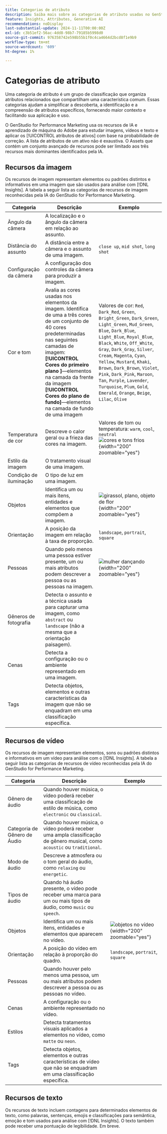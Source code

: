 ```yaml
---
title: Categorias de atributo
description: Saiba mais sobre as categorias de atributo usadas no GenStudio for Performance Marketing.
feature: Insights, Attributes, Generative AI
recommendations: noDisplay
last-substantial-update: 2024-11-11T00:00:00Z
exl-id: c3b51ef2-56ac-4dd8-98b7-79185b5998d0
source-git-commit: 976358742e598b55b1f0c4ca4664d2bcd8f1e9b9
workflow-type: tm+mt
source-wordcount: '609'
ht-degree: 1%

---
```


# Categorias de atributo

Uma categoria de atributo é um grupo de classificação que organiza atributos relacionados que compartilham uma característica comum. Essas categorias ajudam a simplificar a descoberta, a identificação e a compreensão de atributos específicos, fornecendo maior contexto e facilitando sua aplicação e uso.

O GenStudio for Performance Marketing usa os recursos de IA e aprendizado de máquina do Adobe para estudar imagens, vídeos e texto e aplicar os [!UICONTROL atributos de ativos] com base na probabilidade de correção. A lista de atributos de um ativo não é exaustiva. O Assets que contém um conjunto avançado de recursos pode ser limitado aos três recursos mais dominantes identificados pela IA.

## Recursos da imagem

Os recursos de imagem representam elementos ou padrões distintos e informativos em uma imagem que são usados para análise com [!DNL Insights]. A tabela a seguir lista as categorias de recursos de imagem reconhecidas pela IA do GenStudio for Performance Marketing.

<!-- For the writer: turn off word wrap to work with these tables. Option + Z -->

| Categoria | Descrição | Exemplo |
| ----------------------- | ----------------------------------------------------------------------------------------------------- | ------------------------------------------------------------------------------------------------------------------------------------------------------------------------------ |
| Ângulo da câmera | A localização e o ângulo da câmera em relação ao assunto. |                                                                                                                                                                                |
| Distância do assunto | A distância entre a câmera e o assunto de uma imagem. | `close up`, `mid shot`, `long shot` |
| Configuração da câmera | A configuração dos controles da câmera para produzir a imagem. |                                                                                                                                                                                |
| Cor e tom | Avalia as cores usadas nos elementos da imagem. Identifica de uma a três cores de um conjunto de 40 cores predeterminadas nas seguintes camadas de imagem:<br>**[!UICONTROL Cores do primeiro plano ]**—elementos na camada da frente da imagem<br>**[!UICONTROL Cores do plano de fundo]**—elementos na camada de fundo de uma imagem | Valores de cor: `Red`, `Dark_Red`, `Green`, `Bright_Green`, `Dark_Green`, `Light_Green`, `Mud_Green`, `Blue`, `Dark_Blue`, `Light_Blue`, `Royal_Blue`, `Black`, `White`, `Off_White`, `Gray`, `Dark_Gray`, `Silver`, `Cream`, `Magenta`, `Cyan`, `Yellow`, `Mustard`, `Khaki`, `Brown`, `Dark_Brown`, `Violet`, `Pink`, `Dark_Pink`, `Maroon`, `Tan`, `Purple`, `Lavender`, `Turquoise`, `Plum`, `Gold`, `Emerald`, `Orange`, `Beige`, `Lilac`, `Olive` |
| Temperatura de cor | Descreve o calor geral ou a frieza das cores na imagem. | Valores de tom ou temperatura: `warm`, `cool`, `neutral`<br>![cores e tons frios](../../assets/category/image-color-temp.png){width="200" zoomable="yes"} |
| Estilo da imagem | O tratamento visual de uma imagem. |                                                                                                                                                                                |
| Condição de iluminação | O tipo de luz em uma imagem. |                                                                                                                                                                                |
| Objetos | Identifica um ou mais itens, entidades e elementos que compõem a imagem. | ![girassol, plano, objeto de flor](../../assets/category/image-objects.png){width="200" zoomable="yes"} |
| Orientação | A posição da imagem em relação à taxa de proporção. | `landscape`, `portrait`, `square` |
| Pessoas | Quando pelo menos uma pessoa estiver presente, um ou mais atributos podem descrever a pessoa ou as pessoas na imagem. | ![mulher dançando](../../assets/category/image-people.png){width="200" zoomable="yes"} |
| Gêneros de fotografia | Detecta o assunto e a técnica usada para capturar uma imagem, como `abstract` ou `landscape` (não a mesma que a orientação paisagem). |           |
| Cenas | Detecta a configuração ou o ambiente representado em uma imagem. |                                             |
| Tags | Detecta objetos, elementos e outras características da imagem que não se enquadram em uma classificação específica. |                                      |

<!-- Not yet approved by legal
| Attention distribution  | The level of viewer attention spread across an image.                                                 | `high`, `medium`, `low`                                                                                                                                                                                                    |
| Content density         | The amount of information or detail in an image.                                                      | `high`, `medium`, `low`                                                                                                                                                                                                    |
-->

## Recursos de vídeo

Os recursos de imagem representam elementos, sons ou padrões distintos e informativos em um vídeo para análise com o [!DNL Insights]. A tabela a seguir lista as categorias de recursos de vídeo reconhecidas pela IA do GenStudio for Performance Marketing.

| Categoria | Descrição | Exemplo |
| ------------------- | ------------------------------------------------------------------------------------------------------------ | --------------------------------------------------------------------------------------- |
| Gênero de áudio | Quando houver música, o vídeo poderá receber uma classificação de estilo de música, como `electronic` ou `classical`. |          |
| Categoria de Gênero de Áudio | Quando houver música, o vídeo poderá receber uma ampla classificação de gênero musical, como `acoustic` ou `traditional`. |          |
| Modo de áudio | Descreve a atmosfera ou o tom geral do áudio, como `relaxing` ou `energetic`. |          |
| Tipos de áudio | Quando há áudio presente, o vídeo pode receber uma marca para um ou mais tipos de áudio, como `music` ou `speech`. |          |
| Objetos | Identifica um ou mais itens, entidades e elementos que aparecem no vídeo. | ![objetos no vídeo](../../assets/category/video-objects.png){width="200" zoomable="yes"} |
| Orientação | A posição do vídeo em relação à proporção do quadro. | `landscape`, `portrait`, `square` |
| Pessoas | Quando houver pelo menos uma pessoa, um ou mais atributos podem descrever a pessoa ou as pessoas no vídeo. |        |
| Cenas | A configuração ou o ambiente representado no vídeo. |        |
| Estilos | Detecta tratamentos visuais aplicados a elementos no vídeo, como `matte` ou `neon`. |        |
| Tags | Detecta objetos, elementos e outras características de vídeo que não se enquadram em uma classificação específica. |        |

## Recursos de texto

Os recursos de texto incluem contagens para determinados elementos de texto, como palavras, sentenças, emojis e classificações para semântica, emoção e tom usados para análise com [!DNL Insights]. O texto também pode receber uma pontuação de legibilidade. Em breve.

<!-- Not yet approved by legal

The following table lists the image feature categories recognized by the GenStudio for Performance Marketing AI.

| Category             | Description | Example |
|----------------------|-------------|--------|
| Emojis Count         |             |        |
| HashTags Count       |             |        |
| Keywords             |             |        |
| Marketing Emotions   |             |        |
| Narratives           | Text that represents an overarching situation, theme, or a story. Narratives can communicate values, purpose, or identity that resonates with consumers on many levels.   |        |
| Persuasion Strategies|             |        |
| Readability          |             |        |
| Tone of voice        | | |
-->
